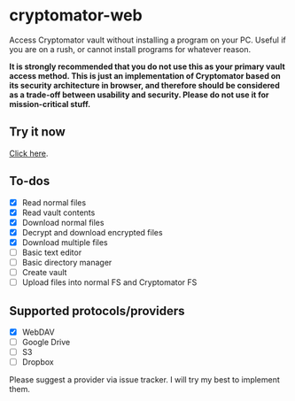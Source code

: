 # cryptomator-web
Access Cryptomator vault without installing a program on your PC. Useful if you are on a rush, or cannot install programs for whatever reason.

**It is strongly recommended that you do not use this as your primary vault access method. This is just an implementation of Cryptomator based on its security architecture in browser, and therefore should be considered as a trade-off between usability and security. Please do not use it for mission-critical stuff.**

## Try it now

[Click here](https://mangocubes.github.io/cryptomator-web/).

## To-dos
 - [x] Read normal files
 - [x] Read vault contents
 - [x] Download normal files
 - [x] Decrypt and download encrypted files
 - [x] Download multiple files
 - [ ] Basic text editor
 - [ ] Basic directory manager
 - [ ] Create vault
 - [ ] Upload files into normal FS and Cryptomator FS

## Supported protocols/providers
 - [x] WebDAV
 - [ ] Google Drive
 - [ ] S3
 - [ ] Dropbox

Please suggest a provider via issue tracker. I will try my best to implement them.
